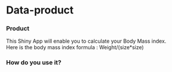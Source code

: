 # Data-product
### Product
This Shiny App will enable you to calculate your Body Mass index. <br/>
Here is the body mass index formula : Weight/(size*size)

### How do you use it?
